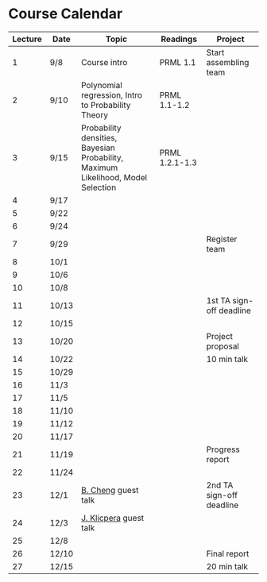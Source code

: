 # Course Calendar

Lecture | Date  | Topic                                                                            | Readings       | Project
--------|-------|----------------------------------------------------------------------------------|----------------|-------------------------
1       | 9/8   | Course intro                                                                     | PRML 1.1       | Start assembling team
2       | 9/10  | Polynomial regression, Intro to Probability Theory                               | PRML 1.1-1.2   |
3       | 9/15  | Probability densities, Bayesian Probability, Maximum Likelihood, Model Selection | PRML 1.2.1-1.3 |
4       | 9/17  |                                                                                  |                |
5       | 9/22  |                                                                                  |                |
6       | 9/24  |                                                                                  |                |
7       | 9/29  |                                                                                  |                | Register team
8       | 10/1  |                                                                                  |                |
9       | 10/6  |                                                                                  |                |
10      | 10/8  |                                                                                  |                |
11      | 10/13 |                                                                                  |                | 1st TA sign-off deadline
12      | 10/15 |                                                                                  |                |
13      | 10/20 |                                                                                  |                | Project proposal
14      | 10/22 |                                                                                  |                | 10 min talk
15      | 10/29 |                                                                                  |                |
16      | 11/3  |                                                                                  |                |
17      | 11/5  |                                                                                  |                |
18      | 11/10 |                                                                                  |                |
19      | 11/12 |                                                                                  |                |
20      | 11/17 |                                                                                  |                |
21      | 11/19 |                                                                                  |                | Progress report
22      | 11/24 |                                                                                  |                |
23      | 12/1  | [B. Cheng](https://sites.google.com/site/tonicbq/about-me?authuser=0) guest talk |                | 2nd TA sign-off deadline
24      | 12/3  | [J. Klicpera](https://www.in.tum.de/en/daml/team/johannes-klicpera/) guest talk  |                |
25      | 12/8  |                                                                                  |                |
26      | 12/10 |                                                                                  |                | Final report
27      | 12/15 |                                                                                  |                | 20 min talk
